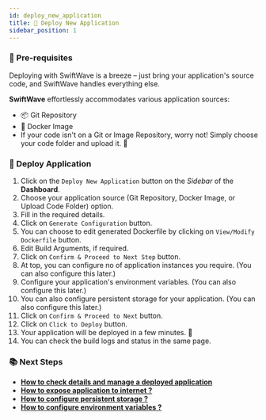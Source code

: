 ```yaml
---
id: deploy_new_application
title: 🔨 Deploy New Application
sidebar_position: 1
---
```


### 📝 Pre-requisites
Deploying with SwiftWave is a breeze – just bring your application's source code, and SwiftWave handles everything else.

**SwiftWave** effortlessly accommodates various application sources:
- 📦 Git Repository
- 🐳 Docker Image
- If your code isn't on a Git or Image Repository, worry not! Simply choose your code folder and upload it. 📂

### 🚀 Deploy Application
1. Click on the `Deploy New Application` button on the *Sidebar* of the **Dashboard**.
2. Choose your application source (Git Repository, Docker Image, or Upload Code Folder) option.
3. Fill in the required details.
4. Click on `Generate Configuration` button.
5. You can choose to edit generated Dockerfile by clicking on `View/Modify Dockerfile` button.
6. Edit Build Arguments, if required.
7. Click on `Confirm & Proceed to Next Step` button.
8. At top, you can configure no of application instances you require. (You can also configure this later.)
9. Configure your application's environment variables. (You can also configure this later.)
10. You can also configure persistent storage for your application. (You can also configure this later.)
11. Click on `Confirm & Proceed to Next` button.
12. Click on `Click to Deploy` button.
13. Your application will be deployed in a few minutes. 🚀
14. You can check the build logs and status in the same page.


### 📚 Next Steps
- [**How to check details and manage a deployed application**](/docs/dashboard/application_details/)
- [**How to expose application to internet ?**](/docs/dashboard/ingress-rules)
- [**How to configure persistent storage ?**](/docs/dashboard/application_details/persistent_volumes)
- [**How to configure environment variables ?**](/docs/dashboard/application_details/environment_variables)
